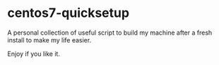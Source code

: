 # centos7-quicksetup

A personal collection of useful script to build my machine after a fresh install to make my life easier.

Enjoy if you like it.
